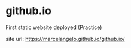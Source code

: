 # github.io
First static website deployed (Practice)

site url: https://marcelangelo.github.io/github.io/
